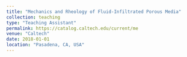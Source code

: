 ```yaml
---
title: "Mechanics and Rheology of Fluid-Infiltrated Porous Media"
collection: teaching
type: "Teaching Assistant"
permalink: https://catalog.caltech.edu/current/me
venue: "Caltech"
date: 2018-01-01
location: "Pasadena, CA, USA"
---
```



